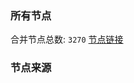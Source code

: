 ### 所有节点
合并节点总数: `3270`
[节点链接](https://raw.githubusercontent.com/rzhy1/11/master/sub/sub_merge_base64.txt)

### 节点来源
